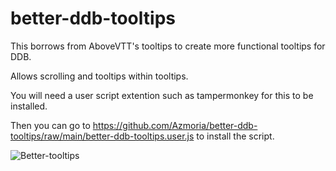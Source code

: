 # better-ddb-tooltips

This borrows from AboveVTT's tooltips to create more functional tooltips for DDB.

Allows scrolling and tooltips within tooltips.

You will need a user script extention such as tampermonkey for this to be installed.

Then you can go to https://github.com/Azmoria/better-ddb-tooltips/raw/main/better-ddb-tooltips.user.js to install the script.



![Better-tooltips](https://github.com/user-attachments/assets/1f9239c0-1245-4a2a-975f-5bb1955c9b60)
